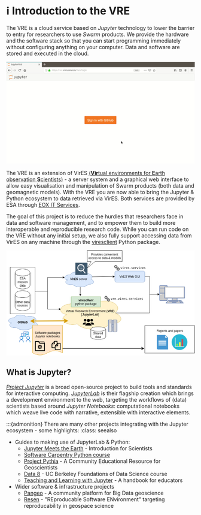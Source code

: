 # ℹ️ Introduction to the VRE

The VRE is a cloud service based on *Jupyter* technology to lower the barrier to entry for researchers to use *Swarm* products. We provide the hardware and the software stack so that you can start programming immediately without configuring anything on your computer. Data and software are stored and executed in the cloud.

![VRE_shortest_demo](images/VRE_shortest_demo.gif)

The VRE is an extension of VirES [(**Vir**tual environments for **E**arth observation **S**cientists)](https://vires.services) - a server system and a graphical web interface to allow easy visualisation and manipulation of Swarm products (both data and geomagnetic models). With the VRE you are now able to bring the Jupyter & Python ecosystem to data retrieved via VirES. Both services are provided by ESA through [EOX IT Services](https://eox.at/).

The goal of this project is to reduce the hurdles that researchers face in data and software management, and to empower them to build more interoperable and reproducible research code. While you can run code on the VRE without any initial setup, we also fully support accessing data from VirES on any machine through the [viresclient](https://viresclient.readthedocs.io) Python package.

![VRE-viresclient](images/VRE-viresclient.png)

## What is Jupyter?

[*Project Jupyter*](https://jupyter.org/) is a broad open-source project to build tools and standards for interactive computing. [*JupyterLab*](https://jupyterlab.readthedocs.io/) is their flagship creation which brings a development environment to the web, targeting the workflows of (data) scientists based around *Jupyter Notebooks*: computational notebooks which weave live code with narrative, extensible with interactive elements. 

:::{admonition} There are many other projects integrating with the Jupyter ecosystem - some highlights:
:class: seealso
- Guides to making use of JupyterLab & Python:
    - [Jupyter Meets the Earth](https://pangeo-data.github.io/jupyter-earth/jupyter-resources/ecosystem/jupyterlab.html) - Introduction for Scientists
    - [Software Carpentry Python course](https://swcarpentry.github.io/python-novice-gapminder/)
    - [Project Pythia](https://projectpythia.org/pages/links.html) - A Community Educational Resource for Geoscientists
    - [Data 8](http://data8.org/) - UC Berkeley Foundations of Data Science course
    - [Teaching and Learning with Jupyter](https://jupyter4edu.github.io/jupyter-edu-book/) - A handbook for educators
- Wider software & infrastructure projects
    - [Pangeo](https://pangeo.io/) - A community platform for Big Data geoscience
    - [Resen](https://ingeo.datatransport.org/home/resen) - "REproducable Software ENvironment" targeting reproducability in geospace science


